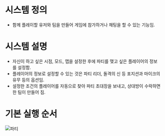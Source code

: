 # 시스템 정의
  - 함께 플레이할 유저와 팀을 만들어 게임에 참가하거나 채팅을 할 수 있는 기능임.

# 시스템 설명
  - 자신이 하고 싶은 시점, 모드, 맵을 설정한 후에 파티를 맺고 싶은 플레이어의 정보를 설정함.
  - 플레이어의 정보로 설정할 수 있는 것은 파티 리더, 돌격의 신 등 포지션과 마이크의 유무 등의 옵션임.
  - 설정한 조건의 플레이어를 자동으로 찾아 파티 초대장을 보내고, 상대방이 수락하면 한 팀이 만들어 짐.

# 기본 실행 순서
![파티](https://postfiles.pstatic.net/MjAxODExMDlfMjEg/MDAxNTQxNzAxMTM5NDU0._coisqcZn7_GMnAwU_tZzy5KcVlGZ0ovk2-wVJwGVcUg.2YCby_PigRmXnbKoLvkOtOcxROCBzGc3HSUVI8LPBlgg.PNG.xorud1217/%ED%8C%8C%ED%8B%B0.png?type=w773)
